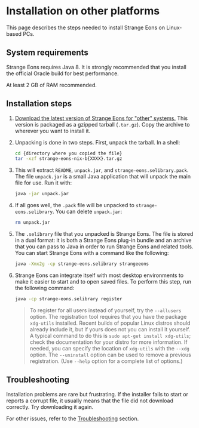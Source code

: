 # Installation on other platforms

This page describes the steps needed to install Strange Eons on Linux-based PCs.

## System requirements

Strange Eons requires Java 8. It is strongly recommended that you install the official Oracle build for best performance.

At least 2 GB of RAM recommended.

## Installation steps

1. [Download the latest version of Strange Eons for "other" systems.](http://cgjennings.ca/eons/download/update.html?platform=nix) This version is packaged as a gzipped tarball (`.tar.gz`). Copy the archive to wherever you want to install it.

2. Unpacking is done in two steps. First, unpack the tarball. In a shell:

   ```bash
   cd {directory where you copied the file}
   tar -xzf strange-eons-nix-b{XXXX}.tar.gz
   ```

3. This will extract `README`, `unpack.jar`, and `strange-eons.selibrary.pack`. The file `unpack.jar` is a small Java application that will unpack the main file for use. Run it with:

   ```bash
   java -jar unpack.jar
   ```

4. If all goes well, the `.pack` file will be unpacked to `strange-eons.selibrary`. You can delete `unpack.jar`:

   ```bash
   rm unpack.jar
   ```

5. The `.selibrary` file that you unpacked is Strange Eons. The file is stored in a dual format: it is both a Strange Eons plug-in bundle and an archive that you can pass to Java in order to run Strange Eons and related tools. You can start Strange Eons with a command like the following:

   ```bash
   java -Xmx2g -cp strange-eons.selibrary strangeeons
   ```

6. Strange Eons can integrate itself with most desktop environments to make it easier to start and to open saved files. To perform this step, run the following command:

   ```bash
   java -cp strange-eons.selibrary register
   ```

   >To register for all users instead of yourself, try the `--allusers` option. The registration tool requires that you have the package `xdg-utils` installed. Recent builds of popular Linux distros should already include it, but if yours does not you can install it yourself. A typical command to do this is `sudo apt-get install xdg-utils`; check the documentation for your distro for more information. If needed, you can specify the location of `xdg-utils` with the `--xdg` option. The `--uninstall` option can be used to remove a previous registration. (Use `--help` option for a complete list of options.)



## Troubleshooting

Installation problems are rare but frustrating. If the installer fails to start or reports a corrupt file, it usually means that the file did not download correctly. Try downloading it again.

For other issues, refer to the [Troubleshooting](um-install-troubleshooting.md) section.